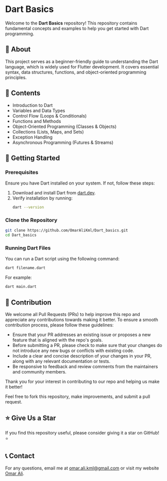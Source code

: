 # Dart Basics

Welcome to the **Dart Basics** repository! This repository contains fundamental concepts and examples to help you get started with Dart programming.

## 📌 About

This project serves as a beginner-friendly guide to understanding the Dart language, which is widely used for Flutter development. It covers essential syntax, data structures, functions, and object-oriented programming principles.

## 📂 Contents

- Introduction to Dart
- Variables and Data Types
- Control Flow (Loops & Conditionals)
- Functions and Methods
- Object-Oriented Programming (Classes & Objects)
- Collections (Lists, Maps, and Sets)
- Exception Handling
- Asynchronous Programming (Futures & Streams)

## 🚀 Getting Started

### Prerequisites

Ensure you have Dart installed on your system. If not, follow these steps:

1. Download and install Dart from [dart.dev](https://dart.dev/get-dart).
2. Verify installation by running:
   ```sh
   dart --version
   ```

### Clone the Repository

```sh
git clone https://github.com/OmarAliKml/Dart_basics.git
cd Dart_basics
```

### Running Dart Files

You can run a Dart script using the following command:

```sh
dart filename.dart
```

For example:

```sh
dart main.dart
```

## 👏 Contribution
We welcome all Pull Requests (PRs) to help improve this repo and appreciate any contributions towards making it better. To ensure a smooth contribution process, please follow these guidelines:

- Ensure that your PR addresses an existing issue or proposes a new feature that is aligned with the repo's goals.
- Before submitting a PR, please check to make sure that your changes do not introduce any new bugs or conflicts with existing code.
- Include a clear and concise description of your changes in your PR, along with any relevant documentation or tests.
- Be responsive to feedback and review comments from the maintainers and community members.

Thank you for your interest in contributing to our repo and helping us make it better!

Feel free to fork this repository, make improvements, and submit a pull request.

## ⭐ Give Us a Star

If you find this repository useful, please consider giving it a star on GitHub! ⭐

## 📞 Contact

For any questions, email me at [omar.ali.kml@gmail.com](mailto\:omar.ali.kml@gmail.com) or visit my website [Omar Ali](https://omaralikml.github.io/).
